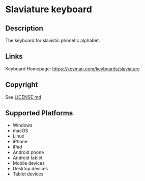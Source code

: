 Slaviature keyboard
==============

Description
-----------
The keyboard for slavistic phonetic alphabet.

Links
-----
Keyboard Homepage: https://keyman.com/keyboards/slaviature

Copyright
---------
See [LICENSE.md](LICENSE.md)

Supported Platforms
-------------------
 * Windows
 * macOS
 * Linux
 * iPhone
 * iPad
 * Android phone
 * Android tablet
 * Mobile devices
 * Desktop devices
 * Tablet devices

